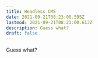 ```yaml
---
title: Headless CMS
date: 2021-09-21T08:23:00.595Z
lastmod: 2021-09-21T08:23:00.613Z
description: Guess what?
draft: false
---
```

Guess what?